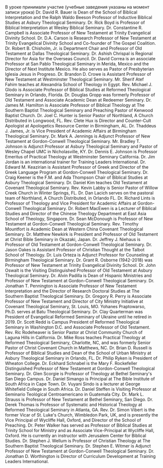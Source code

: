 В уроке принимали участие (учебные заведения указаны на момент записи урока)
Dr. David R. Bauer is Dean of the School of Biblical Interpretation and the Ralph Waldo Beeson Professor of Inductive Biblical Studies at Asbury Theological Seminary.
Dr. Rick Boyd is Professor of Biblical Interpretation at Wesley Biblical Seminary.
Dr. Constantine R. Campbell is Associate Professor of New Testament at Trinity Evangelical Divinity School.
Dr. D.A. Carson is Research Professor of New Testament at Trinity Evangelical Divinity School and Co-founder of The Gospel Coalition.
Dr. Robert B. Chisholm, Jr. is Department Chair and Professor of Old Testament at Dallas Theological Seminary.
Dr. Ashish Chrispal is Regional Director for Asia for the Overseas Council.
Dr. David Correa is an associate Professor at San Pablo Theological Seminary in Merida, Mexico and the Director of Next Institute Mexico. He also serves as Pastor of Presbyterian Iglesia Jesus in Progreso.
Dr. Brandon D. Crowe is Assistant Professor of New Testament at Westminster Theological Seminary.
Mr. Sherif Atef Fahim teaches at Alexandria School of Theology in Egypt.
Rev. Michael J. Glodo is Associate Professor of Biblical Studies at Reformed Theological Seminary in Orlando, Florida.
Dr. Douglas Gropp was formerly Professor of Old Testament and Associate Academic Dean at Redeemer Seminary.
Dr. James M. Hamilton is Associate Professor of Biblical Theology at The Southern Baptist Theological Seminary and Preaching Pastor of Kenwood Baptist Church.
Dr. Joel C. Hunter is Senior Pastor of Northland, A Church Distributed in Longwood, FL.
Rev. Clete Hux is Director and Counter-Cult Apologist at Apologetics Resource Center in Birmingham, AL.
Dr. Thaddeus J. James, Jr. is Vice President of Academic Affairs at Birmingham Theological Seminary.
Dr. Mark A. Jennings is Adjunct Professor of New Testament at Gordon-Conwell Theological Seminary.
Mr. Bradley T. Johnson is Adjunct Professor at Asbury Theological Seminary and Pastor of Wesley Chapel UMC in Nicholasville, KY.
Dr. Dennis E. Johnson is Professor Emeritus of Practical Theology at Westminster Seminary California.
Dr. Jim Jordan is an international trainer for Training Leaders International.
Dr. Edward M. Keazirian is Assistant Professor of Greek and Director of the Greek Language Program at Gordon-Conwell Theological Seminary.
Dr. Craig Keener is the F.M. and Ada Thompson Chair of Biblical Studies at Asbury Theological Seminary.
Dr. Daniel Kim teaches Old Testament at Covenant Theological Seminary.
Rev. Kevin Labby is Senior Pastor of Willow Creek Church in Winter Springs, FL.
Dr. Dan Lacich serves on the pastoral team of Northland, A Church Distributed, in Orlando FL.
Dr. Richard Lints is Professor of Theology and Vice President for Academic Affairs at Gordon-Conwell Theological Seminary.
Dr. Robert MacEwen is a Lecturer of Biblical Studies and Director of the Chinese Theology Department at East Asia School of Theology, Singapore.
Dr. Sean McDonough is Professor of New Testament at Gordon-Conwell Theological Seminary.
Rev. Timothy Mountfort is Academic Dean at Western China Covenant Theological Seminary.
Dr. Matthew Newkirk is President and Professor of Old Testament at Christ Bible Seminary in Okazaki, Japan.
Dr. Jeffrey J. Niehaus is Professor of Old Testament at Gordon-Conwell Theological Seminary.
Dr. Jason Oakes is Assistant Professor of Christian Thought at the Talbot School of Theology.
Dr. Luis Orteza is Adjunct Professor for Counseling at Birmingham Theological Seminary.
Dr. Grant R. Osborne (1942-2018) was Professor of New Testament at Trinity Evangelical Divinity School.
Dr. John Oswalt is the Visiting Distinguished Professor of Old Testament at Asbury Theological Seminary.
Dr. Alvin Padilla is Dean of Hispanic Ministries and Professor of New Testament at Gordon-Conwell Theological Seminary.
Dr. Jonathan T. Pennington is Associate Professor of New Testament Interpretation and the Director of Research Doctoral Studies at The Southern Baptist Theological Seminary.
Dr. Gregory R. Perry is Associate Professor of New Testament and Director of City Ministry Initiative at Covenant Theological Seminary, St. Louis, MO.
Yohanes Praptowarso, Ph.D. serves at Batu Theological Seminary.
Dr. Clay Quarterman was President of Evangelical Reformed Seminary of Ukraine until he retired in 2019.
Dr. Scott Redd is Campus President of Reformed Theological Seminary in Washington D.C. and Associate Professor of Old Testament.
Rev. Ric Rodeheaver is Senior Pastor at Christ Community Church of Laguna Hills in California.
Dr. Mike Ross teaches Practical Theology at Reformed Theological Seminary, Charlotte, NC, and was formerly Senior Pastor of Christ Covenant Church in Matthews, NC.
Dr. Brian D. Russell is Professor of Biblical Studies and Dean of the School of Urban Ministry at Asbury Theological Seminary in Orlando, FL.
Dr. Philip Ryken is President of Wheaton College.
Dr. Eckhard Schnabel is the Mary F. Rockefeller Distinguished Professor of New Testament at Gordon-Conwell Theological Seminary.
Dr. Glen Scorgie is Professor of Theology at Bethel Seminary's San Diego Campus.
Dr. Daniel Simango is Principal at The Bible Institute of South Africa in Cape Town.
Dr. Vuyani Sindo is a lecturer at George Whitefield College in South Africa.
Dr. Daniel Steffen is Visiting Professor at Seminario Teológical Centroamericano in Guatemala City.
Dr. Mark L. Strauss is Professor of New Testament at Bethel Seminary, San Diego.
Dr. Derek Thomas is Professor of Systematic and Historical Theology at Reformed Theological Seminary in Atlanta, GA.
Rev. Dr. Simon Vibert is the former Vicar of St. Luke's Church, Wimbledon Park, UK, and is presently the Vice Principal of Wycliffe Hall, Oxford, and Director of the School of Preaching.
Dr. Peter Walker has served as Professor of Biblical Studies at Trinity School for Ministry and as Associate Vice-Principal at Wycliffe Hall, Oxford. He is currently an instructor with Jerusalem Center for Biblical Studies.
Dr. Stephen J. Wellum is Professor of Christian Theology at The Southern Baptist Theological Seminary.
Dr. Stephen E. Witmer is Adjunct Professor of New Testament at Gordon-Conwell Theological Seminary.
Dr. Jonathan D. Worthington is Director of Curriculum Development at Training Leaders International.
